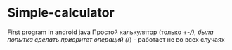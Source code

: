 # Simple-calculator
First program in android java
Простой калькулятор (только +-*/), была попытка сделать приоритет операций (*/) - работает не во всех случаях

